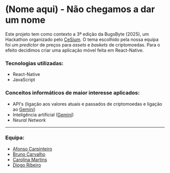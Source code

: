 # (Nome aqui) - Não chegamos a dar um nome
Este projeto tem como contexto a 3ª edição da BugsByte (2025), um Hackathon organizado pelo [CeSium](https://github.com/cesium).
O tema escolhido pela nossa equipa foi um *predictor* de preços para *assets* e *baskets* de criptomoedas. Para o efeito decidimos criar uma aplicação móvel feita em React-Native.   
### Tecnologias utilizadas:
* React-Native
* JavaScript   
### Conceitos informáticos de maior interesse aplicados:
* API's (ligação aos valores atuais e passados de criptomoedas e ligação ao [Gemini](https://gemini.google.com))
* Inteligência artificial ([Gemini](https://gemini.google.com))
* *Neural Network*
---
### Equipa:
* [Afonso Carpinteiro](https://github.com/Carpas444)
* [Bruno Carvalho](https://github.com/2004bdlc)
* [Carolina Martins](https://github.com/Carolllina)
* [Diogo Ribeiro](https://github.com/DIOGO4810)
